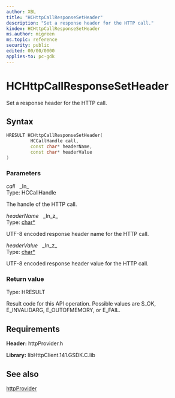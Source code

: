 ```yaml
---
author: XBL
title: "HCHttpCallResponseSetHeader"
description: "Set a response header for the HTTP call."
kindex: HCHttpCallResponseSetHeader
ms.author: migreen
ms.topic: reference
security: public
edited: 00/00/0000
applies-to: pc-gdk
---
```


# HCHttpCallResponseSetHeader  

Set a response header for the HTTP call.  

## Syntax  
  
```cpp
HRESULT HCHttpCallResponseSetHeader(  
         HCCallHandle call,  
         const char* headerName,  
         const char* headerValue  
)  
```  
  
### Parameters  
  
*call* &nbsp;&nbsp;\_In\_  
Type: HCCallHandle  
  
The handle of the HTTP call.  
  
*headerName* &nbsp;&nbsp;\_In\_z\_  
Type: [char*](../../trace/structs/char.md)  
  
UTF-8 encoded response header name for the HTTP call.  
  
*headerValue* &nbsp;&nbsp;\_In\_z\_  
Type: [char*](../../trace/structs/char.md)  
  
UTF-8 encoded response header value for the HTTP call.  
  
  
### Return value  
Type: HRESULT
  
Result code for this API operation. Possible values are S_OK, E_INVALIDARG, E_OUTOFMEMORY, or E_FAIL.
  
## Requirements  
  
**Header:** httpProvider.h
  
**Library:** libHttpClient.141.GSDK.C.lib
  
## See also  
[httpProvider](../httpprovider_members.md)  
  
  
